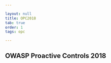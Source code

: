 ```yaml
---

layout: null
title: OPC2018
tab: true
order: 1
tags: opc

---
```


## OWASP Proactive Controls 2018

